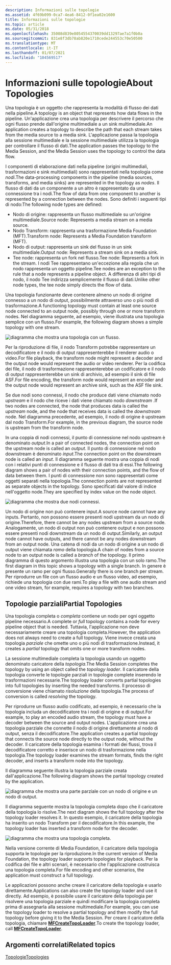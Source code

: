 ```yaml
---
description: Informazioni sulle topologie
ms.assetid: 4f69b099-0ca7-4ea6-8412-0f1ea02e1600
title: Informazioni sulle topologie
ms.topic: article
ms.date: 05/31/2018
ms.openlocfilehash: 35008d839e8054554370039dd13297ae7a1f0b0a
ms.sourcegitcommit: 831e8f3db78ab820e1710cede244553c70e50500
ms.translationtype: MT
ms.contentlocale: it-IT
ms.lasthandoff: 01/07/2021
ms.locfileid: "104569517"
---
```

# <a name="about-topologies"></a><span data-ttu-id="1e4f3-103">Informazioni sulle topologie</span><span class="sxs-lookup"><span data-stu-id="1e4f3-103">About Topologies</span></span>

<span data-ttu-id="1e4f3-104">Una topologia è un oggetto che rappresenta la modalità di flusso dei dati nella pipeline.</span><span class="sxs-lookup"><span data-stu-id="1e4f3-104">A topology is an object that represents how data flows in the pipeline.</span></span> <span data-ttu-id="1e4f3-105">Un'applicazione crea una topologia per descrivere il percorso che ogni flusso prende dall'origine multimediale a un sink multimediale.</span><span class="sxs-lookup"><span data-stu-id="1e4f3-105">An application creates a topology to describe the path that each stream takes from the media source to a media sink.</span></span> <span data-ttu-id="1e4f3-106">L'applicazione passa la topologia alla sessione multimediale e la sessione multimediale utilizza la topologia per controllare il flusso di dati.</span><span class="sxs-lookup"><span data-stu-id="1e4f3-106">The application passes the topology to the Media Session, and the Media Session uses the topology to control the data flow.</span></span>

<span data-ttu-id="1e4f3-107">I componenti di elaborazione dati nella pipeline (origini multimediali, trasformazioni e sink multimediali) sono rappresentati nella topologia come *nodi*.</span><span class="sxs-lookup"><span data-stu-id="1e4f3-107">The data-processing components in the pipeline (media sources, transforms, and media sinks) are represented in the topology as *nodes*.</span></span> <span data-ttu-id="1e4f3-108">Il flusso di dati da un componente a un altro è rappresentato da una connessione tra i nodi.</span><span class="sxs-lookup"><span data-stu-id="1e4f3-108">The flow of data from one component to another is represented by a connection between the nodes.</span></span> <span data-ttu-id="1e4f3-109">Sono definiti i seguenti tipi di nodo:</span><span class="sxs-lookup"><span data-stu-id="1e4f3-109">The following node types are defined:</span></span>

-   <span data-ttu-id="1e4f3-110">Nodo di origine: rappresenta un flusso multimediale su un'origine multimediale.</span><span class="sxs-lookup"><span data-stu-id="1e4f3-110">Source node: Represents a media stream on a media source.</span></span>
-   <span data-ttu-id="1e4f3-111">Nodo Transform: rappresenta una trasformazione Media Foundation (MFT).</span><span class="sxs-lookup"><span data-stu-id="1e4f3-111">Transform node: Represents a Media Foundation transform (MFT).</span></span>
-   <span data-ttu-id="1e4f3-112">Nodo di output: rappresenta un sink del flusso in un sink multimediale.</span><span class="sxs-lookup"><span data-stu-id="1e4f3-112">Output node: Represents a stream sink on a media sink.</span></span>
-   <span data-ttu-id="1e4f3-113">Tee node: rappresenta un fork nel flusso.</span><span class="sxs-lookup"><span data-stu-id="1e4f3-113">Tee node: Represents a fork in the stream.</span></span> <span data-ttu-id="1e4f3-114">I nodi Tee rappresentano un'eccezione alla regola che un nodo rappresenta un oggetto pipeline.</span><span class="sxs-lookup"><span data-stu-id="1e4f3-114">Tee nodes are an exception to the rule that a node represents a pipeline object.</span></span> <span data-ttu-id="1e4f3-115">A differenza di altri tipi di nodo, il nodo Tee indirizza semplicemente il flusso di dati.</span><span class="sxs-lookup"><span data-stu-id="1e4f3-115">Unlike other node types, the tee node simply directs the flow of data.</span></span>

<span data-ttu-id="1e4f3-116">Una topologia funzionante deve contenere almeno un nodo di origine connesso a un nodo di output, possibilmente attraverso uno o più nodi di trasformazione.</span><span class="sxs-lookup"><span data-stu-id="1e4f3-116">A functioning topology must contain at least one source node connected to an output node, possibly through one or more transform nodes.</span></span> <span data-ttu-id="1e4f3-117">Nel diagramma seguente, ad esempio, viene illustrata una topologia semplice con un flusso.</span><span class="sxs-lookup"><span data-stu-id="1e4f3-117">For example, the following diagram shows a simple topology with one stream.</span></span>

![diagramma che mostra una topologia con un flusso.](images/topology01.png)

<span data-ttu-id="1e4f3-119">Per la riproduzione di file, il nodo Transform potrebbe rappresentare un decodificatore e il nodo di output rappresenterebbe il renderer audio o video.</span><span class="sxs-lookup"><span data-stu-id="1e4f3-119">For file playback, the transform node might represent a decoder and the output node would represent the audio or video renderer.</span></span> <span data-ttu-id="1e4f3-120">Per la codifica dei file, il nodo di trasformazione rappresenterebbe un codificatore e il nodo di output rappresenterebbe un sink di archivio, ad esempio il sink di file ASF.</span><span class="sxs-lookup"><span data-stu-id="1e4f3-120">For file encoding, the transform node would represent an encoder and the output node would represent an archive sink, such as the ASF file sink.</span></span>

<span data-ttu-id="1e4f3-121">Se due nodi sono connessi, il nodo che produce dati viene chiamato nodo *upstream* e il nodo che riceve i dati viene chiamato nodo *downstream* .</span><span class="sxs-lookup"><span data-stu-id="1e4f3-121">If two nodes are connected, the node that produces data is called the *upstream* node, and the node that receives data is called the *downstream* node.</span></span> <span data-ttu-id="1e4f3-122">Nel diagramma precedente, ad esempio, il nodo di origine è upstream dal nodo Transform.</span><span class="sxs-lookup"><span data-stu-id="1e4f3-122">For example, in the previous diagram, the source node is upstream from the transform node.</span></span>

<span data-ttu-id="1e4f3-123">In una coppia di nodi connessi, il punto di connessione nel nodo upstream è denominato *output*.</span><span class="sxs-lookup"><span data-stu-id="1e4f3-123">In a pair of connected nodes, the connection point on the upstream node is called an *output*.</span></span> <span data-ttu-id="1e4f3-124">Il punto di connessione nel nodo downstream è denominato *input*.</span><span class="sxs-lookup"><span data-stu-id="1e4f3-124">The connection point on the downstream node is called an *input*.</span></span> <span data-ttu-id="1e4f3-125">Il diagramma seguente mostra una coppia di nodi con i relativi punti di connessione e il flusso di dati tra di essi.</span><span class="sxs-lookup"><span data-stu-id="1e4f3-125">The following diagram shows a pair of nodes with their connection points, and the flow of data between them.</span></span> <span data-ttu-id="1e4f3-126">I punti di connessione non sono rappresentati come oggetti separati nella topologia.</span><span class="sxs-lookup"><span data-stu-id="1e4f3-126">The connection points are not represented as separate objects in the topology.</span></span> <span data-ttu-id="1e4f3-127">Sono specificati dal valore di indice nell'oggetto node.</span><span class="sxs-lookup"><span data-stu-id="1e4f3-127">They are specified by index value on the node object.</span></span>

![diagramma che mostra due nodi connessi.](images/topology04.png)

<span data-ttu-id="1e4f3-129">Un nodo di origine non può contenere input.</span><span class="sxs-lookup"><span data-stu-id="1e4f3-129">A source node cannot have any inputs.</span></span> <span data-ttu-id="1e4f3-130">Pertanto, non possono essere presenti nodi upstream da un nodo di origine.</span><span class="sxs-lookup"><span data-stu-id="1e4f3-130">Therefore, there cannot be any nodes upstream from a source node.</span></span> <span data-ttu-id="1e4f3-131">Analogamente, un nodo di output non può contenere output e non possono essere presenti nodi downstream da un nodo di output.</span><span class="sxs-lookup"><span data-stu-id="1e4f3-131">Similarly, an output node cannot have outputs, and there cannot be any nodes downstream from an output node.</span></span> <span data-ttu-id="1e4f3-132">Una catena di nodi da un nodo di origine a un nodo di output viene chiamata *ramo* della topologia.</span><span class="sxs-lookup"><span data-stu-id="1e4f3-132">A chain of nodes from a source node to an output node is called a *branch* of the topology.</span></span> <span data-ttu-id="1e4f3-133">Il primo diagramma di questo argomento illustra una topologia con un solo ramo.</span><span class="sxs-lookup"><span data-stu-id="1e4f3-133">The first diagram in this topic shows a topology with a single branch.</span></span> <span data-ttu-id="1e4f3-134">In genere è presente un ramo per ogni flusso.</span><span class="sxs-lookup"><span data-stu-id="1e4f3-134">Generally there is one branch per stream.</span></span> <span data-ttu-id="1e4f3-135">Per riprodurre un file con un flusso audio e un flusso video, ad esempio, richiede una topologia con due rami.</span><span class="sxs-lookup"><span data-stu-id="1e4f3-135">To play a file with one audio stream and one video stream, for example, requires a topology with two branches.</span></span>

## <a name="partial-topologies"></a><span data-ttu-id="1e4f3-136">Topologie parziali</span><span class="sxs-lookup"><span data-stu-id="1e4f3-136">Partial Topologies</span></span>

<span data-ttu-id="1e4f3-137">Una topologia completa o *completa* contiene un nodo per ogni oggetto pipeline necessario.</span><span class="sxs-lookup"><span data-stu-id="1e4f3-137">A complete or *full* topology contains a node for every pipeline object that is needed.</span></span> <span data-ttu-id="1e4f3-138">Tuttavia, l'applicazione non deve necessariamente creare una topologia completa.</span><span class="sxs-lookup"><span data-stu-id="1e4f3-138">However, the application does not always need to create a full topology.</span></span> <span data-ttu-id="1e4f3-139">Viene invece creata una topologia *parziale* che omette uno o più nodi di trasformazione.</span><span class="sxs-lookup"><span data-stu-id="1e4f3-139">Instead, it creates a *partial* topology that omits one or more transform nodes.</span></span>

<span data-ttu-id="1e4f3-140">La sessione multimediale completa la topologia usando un oggetto denominato caricatore della *topologia*.</span><span class="sxs-lookup"><span data-stu-id="1e4f3-140">The Media Session completes the topology by using an object called the *topology loader*.</span></span> <span data-ttu-id="1e4f3-141">Il caricatore della topologia converte le topologie parziali in topologie complete inserendo le trasformazioni necessarie.</span><span class="sxs-lookup"><span data-stu-id="1e4f3-141">The topology loader converts partial topologies into full topologies by inserting the needed transforms.</span></span> <span data-ttu-id="1e4f3-142">Il processo di conversione viene chiamato *risoluzione* della topologia.</span><span class="sxs-lookup"><span data-stu-id="1e4f3-142">The process of conversion is called *resolving* the topology.</span></span>

<span data-ttu-id="1e4f3-143">Per riprodurre un flusso audio codificato, ad esempio, è necessario che la topologia includa un decodificatore tra i nodi di origine e di output.</span><span class="sxs-lookup"><span data-stu-id="1e4f3-143">For example, to play an encoded audio stream, the topology must have a decoder between the source and output nodes.</span></span> <span data-ttu-id="1e4f3-144">L'applicazione crea una topologia parziale che connette il nodo di origine direttamente al nodo di output, senza il decodificatore.</span><span class="sxs-lookup"><span data-stu-id="1e4f3-144">The application creates a partial topology that connects the source node directly to the output node, without the decoder.</span></span> <span data-ttu-id="1e4f3-145">Il caricatore della topologia esamina i formati dei flussi, trova il decodificatore corretto e inserisce un nodo di trasformazione nella topologia.</span><span class="sxs-lookup"><span data-stu-id="1e4f3-145">The topology loader examines the stream formats, finds the right decoder, and inserts a transform node into the topology.</span></span>

<span data-ttu-id="1e4f3-146">Il diagramma seguente illustra la topologia parziale creata dall'applicazione.</span><span class="sxs-lookup"><span data-stu-id="1e4f3-146">The following diagram shows the partial topology created by the application.</span></span>

![diagramma che mostra una parte parziale con un nodo di origine e un nodo di output.](images/topology02.png)

<span data-ttu-id="1e4f3-148">Il diagramma seguente mostra la topologia completa dopo che il caricatore della topologia lo risolve.</span><span class="sxs-lookup"><span data-stu-id="1e4f3-148">The next diagram shows the full topology after the topology loader resolves it.</span></span> <span data-ttu-id="1e4f3-149">In questo esempio, il caricatore della topologia ha inserito un nodo Transform per il decodificatore.</span><span class="sxs-lookup"><span data-stu-id="1e4f3-149">In this example, the topology loader has inserted a transform node for the decoder.</span></span>

![diagramma che mostra una topologia completa.](images/topology03.png)

<span data-ttu-id="1e4f3-151">Nella versione corrente di Media Foundation, il caricatore della topologia supporta le topologie per la riproduzione.</span><span class="sxs-lookup"><span data-stu-id="1e4f3-151">In the current version of Media Foundation, the topology loader supports topologies for playback.</span></span> <span data-ttu-id="1e4f3-152">Per la codifica dei file e altri scenari, è necessario che l'applicazione costruisca una topologia completa.</span><span class="sxs-lookup"><span data-stu-id="1e4f3-152">For file encoding and other scenarios, the application must construct a full topology.</span></span>

<span data-ttu-id="1e4f3-153">Le applicazioni possono anche creare il caricatore della topologia e usarlo direttamente.</span><span class="sxs-lookup"><span data-stu-id="1e4f3-153">Applications can also create the topology loader and use it directly.</span></span> <span data-ttu-id="1e4f3-154">Ad esempio, è possibile usare il caricatore della topologia per risolvere una topologia parziale e quindi modificare la topologia completa prima di assegnarla alla sessione multimediale.</span><span class="sxs-lookup"><span data-stu-id="1e4f3-154">For example, you can use the topology loader to resolve a partial topology and then modify the full topology before giving it to the Media Session.</span></span> <span data-ttu-id="1e4f3-155">Per creare il caricatore della topologia, chiamare [**MFCreateTopoLoader**](/windows/desktop/api/mfidl/nf-mfidl-mfcreatetopoloader).</span><span class="sxs-lookup"><span data-stu-id="1e4f3-155">To create the topology loader, call [**MFCreateTopoLoader**](/windows/desktop/api/mfidl/nf-mfidl-mfcreatetopoloader).</span></span>

## <a name="related-topics"></a><span data-ttu-id="1e4f3-156">Argomenti correlati</span><span class="sxs-lookup"><span data-stu-id="1e4f3-156">Related topics</span></span>

<dl> <dt>

[<span data-ttu-id="1e4f3-157">Topologie</span><span class="sxs-lookup"><span data-stu-id="1e4f3-157">Topologies</span></span>](topologies.md)
</dt> </dl>

 

 



